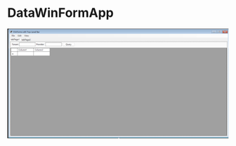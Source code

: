 # DataWinFormApp 

![img](https://github.com/ewdlop/DataWinFormApp/blob/master/Screenshot%202024-06-18%20015840.png)
